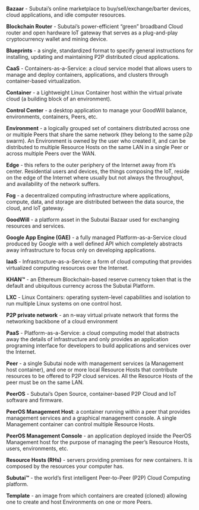 **Bazaar** - Subutai’s online marketplace to buy/sell/exchange/barter
devices, cloud applications, and idle computer resources.

**Blockchain Router** - Subutai’s power-efficient “green” broadband
Cloud router and open hardware IoT gateway that serves as a
plug-and-play cryptocurrency wallet and mining device.

**Blueprints** - a single, standardized format to specify general
instructions for installing, updating and maintaining P2P distributed
cloud applications.

**CaaS** - Containers-as-a-Service: a cloud service model that allows
users to manage and deploy containers, applications, and clusters
through container-based virtualization.

**Container** - a Lightweight Linux Container host within the virtual
private cloud (a building block of an environment).

**Control Center** - a desktop application to manage your GoodWill
balance, environments, containers, Peers, etc.

**Environment** - a logically grouped set of containers distributed
across one or multiple Peers that share the same network (they belong to
the same p2p swarm). An Environment is owned by the user who created it,
and can be distributed to multiple Resource Hosts on the same LAN in a
single Peer or across multiple Peers over the WAN.

**Edge** - this refers to the outer periphery of the Internet away from
it’s center. Residential users and devices, the things composing the
IoT, reside on the edge of the Internet where usually but not always the
throughput, and availability of the network suffers.

**Fog** - a decentralized computing infrastructure where applications,
compute, data, and storage are distributed between the data source, the
cloud, and IoT gateway.

**GoodWill** - a platform asset in the Subutai Bazaar used for
exchanging resources and services.

**Google App Engine (GAE)** - a fully managed Platform-as-a-Service
cloud produced by Google with a well defined API which completely
abstracts away infrastructure to focus only on developing applications.

**IaaS** - Infrastructure-as-a-Service: a form of cloud computing that
provides virtualized computing resources over the Internet.

**KHAN™** - an Ethereum Blockchain-based reserve currency token that is
the default and ubiquitous currency across the Subutai Platform.

**LXC** - Linux Containers: operating system-level capabilities and
isolation to run multiple Linux systems on one control host.

**P2P private network** - an n-way virtual private network that forms
the networking backbone of a cloud environment

**PaaS** - Platform-as-a-Service: a cloud computing model that abstracts
away the details of infrastructure and only provides an application
programing interface for developers to build applications and services
over the Internet.

**Peer** - a single Subutai node with management services (a Management
host container), and one or more local Resource Hosts that contribute
resources to be offered to P2P cloud services. All the Resource Hosts of
the peer must be on the same LAN.

**PeerOS** - Subutai’s Open Source, container-based P2P Cloud and IoT
software and firmware.

**PeerOS Management Host**: a container running within a peer that
provides management services and a graphical management console. A
single Management container can control multiple Resource Hosts.

**PeerOS Management Console** - an application deployed inside the
PeerOS Management host for the purpose of managing the peer’s Resource
Hosts, users, environments, etc.

**Resource Hosts (RHs)** - servers providing premises for new
containers. It is composed by the resources your computer has.

**Subutai™** - the world’s first intelligent Peer-to-Peer (P2P) Cloud
Computing platform.

**Template** - an image from which containers are created (cloned)
allowing one to create and host Environments on one or more Peers.
